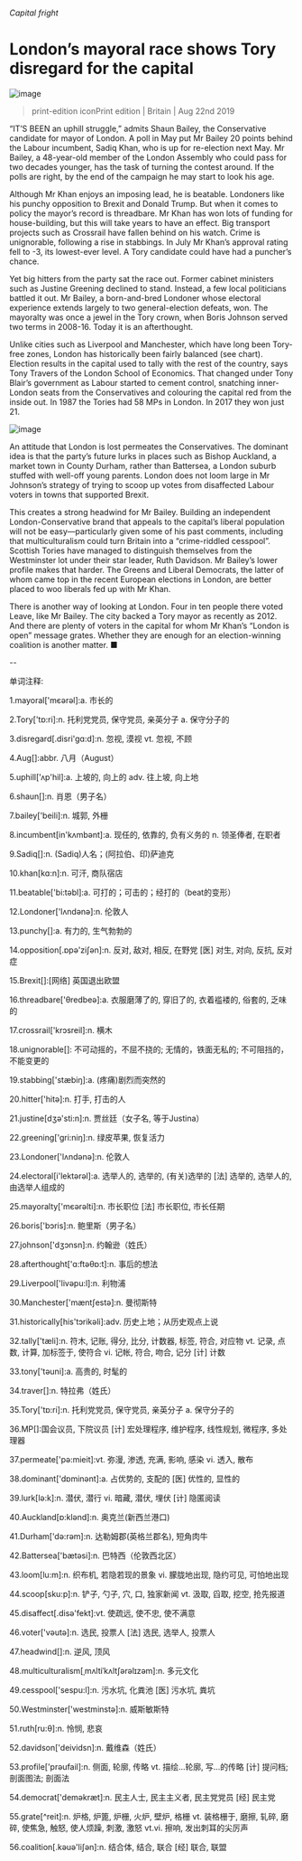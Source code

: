 ###### Capital fright
# London’s mayoral race shows Tory disregard for the capital 
![image](images/20190824_BRP502.jpg) 
> print-edition iconPrint edition | Britain | Aug 22nd 2019 
“IT’S BEEN an uphill struggle,” admits Shaun Bailey, the Conservative candidate for mayor of London. A poll in May put Mr Bailey 20 points behind the Labour incumbent, Sadiq Khan, who is up for re-election next May. Mr Bailey, a 48-year-old member of the London Assembly who could pass for two decades younger, has the task of turning the contest around. If the polls are right, by the end of the campaign he may start to look his age. 
Although Mr Khan enjoys an imposing lead, he is beatable. Londoners like his punchy opposition to Brexit and Donald Trump. But when it comes to policy the mayor’s record is threadbare. Mr Khan has won lots of funding for house-building, but this will take years to have an effect. Big transport projects such as Crossrail have fallen behind on his watch. Crime is unignorable, following a rise in stabbings. In July Mr Khan’s approval rating fell to -3, its lowest-ever level. A Tory candidate could have had a puncher’s chance. 
Yet big hitters from the party sat the race out. Former cabinet ministers such as Justine Greening declined to stand. Instead, a few local politicians battled it out. Mr Bailey, a born-and-bred Londoner whose electoral experience extends largely to two general-election defeats, won. The mayoralty was once a jewel in the Tory crown, when Boris Johnson served two terms in 2008-16. Today it is an afterthought. 
Unlike cities such as Liverpool and Manchester, which have long been Tory-free zones, London has historically been fairly balanced (see chart). Election results in the capital used to tally with the rest of the country, says Tony Travers of the London School of Economics. That changed under Tony Blair’s government as Labour started to cement control, snatching inner-London seats from the Conservatives and colouring the capital red from the inside out. In 1987 the Tories had 58 MPs in London. In 2017 they won just 21. 
![image](images/20190824_BRC633.png) 
An attitude that London is lost permeates the Conservatives. The dominant idea is that the party’s future lurks in places such as Bishop Auckland, a market town in County Durham, rather than Battersea, a London suburb stuffed with well-off young parents. London does not loom large in Mr Johnson’s strategy of trying to scoop up votes from disaffected Labour voters in towns that supported Brexit. 
This creates a strong headwind for Mr Bailey. Building an independent London-Conservative brand that appeals to the capital’s liberal population will not be easy—particularly given some of his past comments, including that multiculturalism could turn Britain into a “crime-riddled cesspool”. Scottish Tories have managed to distinguish themselves from the Westminster lot under their star leader, Ruth Davidson. Mr Bailey’s lower profile makes that harder. The Greens and Liberal Democrats, the latter of whom came top in the recent European elections in London, are better placed to woo liberals fed up with Mr Khan. 
There is another way of looking at London. Four in ten people there voted Leave, like Mr Bailey. The city backed a Tory mayor as recently as 2012. And there are plenty of voters in the capital for whom Mr Khan’s “London is open” message grates. Whether they are enough for an election-winning coalition is another matter. ■ 
-- 
 单词注释:
1.mayoral['mєәrәl]:a. 市长的 
2.Tory['tɒ:ri]:n. 托利党党员, 保守党员, 亲英分子 a. 保守分子的 
3.disregard[.disri'gɑ:d]:n. 忽视, 漠视 vt. 忽视, 不顾 
4.Aug[]:abbr. 八月（August） 
5.uphill['ʌp'hil]:a. 上坡的, 向上的 adv. 往上坡, 向上地 
6.shaun[]:n. 肖恩（男子名） 
7.bailey['beili]:n. 城郭, 外栅 
8.incumbent[in'kʌmbәnt]:a. 现任的, 依靠的, 负有义务的 n. 领圣俸者, 在职者 
9.Sadiq[]:n. (Sadiq)人名；(阿拉伯、印)萨迪克 
10.khan[kɑ:n]:n. 可汗, 商队宿店 
11.beatable['bi:təbl]:a. 可打的；可击的；经打的（beat的变形） 
12.Londoner['lʌndәnә]:n. 伦敦人 
13.punchy[]:a. 有力的, 生气勃勃的 
14.opposition[.ɒpә'ziʃәn]:n. 反对, 敌对, 相反, 在野党 [医] 对生, 对向, 反抗, 反对症 
15.Brexit[]:[网络] 英国退出欧盟 
16.threadbare['θredbeә]:a. 衣服磨薄了的, 穿旧了的, 衣着褴褛的, 俗套的, 乏味的 
17.crossrail['krɔsreil]:n. 横木 
18.unignorable[]: 不可动摇的，不屈不挠的; 无情的，铁面无私的; 不可阻挡的，不能变更的 
19.stabbing['stæbiŋ]:a. (疼痛)剧烈而突然的 
20.hitter['hitә]:n. 打手, 打击的人 
21.justine[dʒә'sti:n]:n. 贾丝廷（女子名, 等于Justina） 
22.greening['gri:niŋ]:n. 绿皮苹果, 恢复活力 
23.Londoner['lʌndәnә]:n. 伦敦人 
24.electoral[i'lektәrәl]:a. 选举人的, 选举的, (有关)选举的 [法] 选举的, 选举人的, 由选举人组成的 
25.mayoralty['mєәrәlti]:n. 市长职位 [法] 市长职位, 市长任期 
26.boris['bɔris]:n. 鲍里斯（男子名） 
27.johnson['dʒɔnsn]:n. 约翰逊（姓氏） 
28.afterthought['ɑ:ftәθɒ:t]:n. 事后的想法 
29.Liverpool['livәpu:l]:n. 利物浦 
30.Manchester['mæntʃestә]:n. 曼彻斯特 
31.historically[his'tɔrikәli]:adv. 历史上地；从历史观点上说 
32.tally['tæli]:n. 符木, 记账, 得分, 比分, 计数器, 标签, 符合, 对应物 vt. 记录, 点数, 计算, 加标签于, 使符合 vi. 记帐, 符合, 吻合, 记分 [计] 计数 
33.tony['tәuni]:a. 高贵的, 时髦的 
34.traver[]:n. 特拉弗（姓氏） 
35.Tory['tɒ:ri]:n. 托利党党员, 保守党员, 亲英分子 a. 保守分子的 
36.MP[]:国会议员, 下院议员 [计] 宏处理程序, 维护程序, 线性规划, 微程序, 多处理器 
37.permeate['pә:mieit]:vt. 弥漫, 渗透, 充满, 影响, 感染 vi. 透入, 散布 
38.dominant['dɒminәnt]:a. 占优势的, 支配的 [医] 优性的, 显性的 
39.lurk[lә:k]:n. 潜伏, 潜行 vi. 暗藏, 潜伏, 埋伏 [计] 隐匿阅读 
40.Auckland[ɒ:klәnd]:n. 奥克兰(新西兰港口) 
41.Durham['dә:rәm]:n. 达勒姆郡(英格兰郡名), 短角肉牛 
42.Battersea['bætəsi]:n. 巴特西（伦敦西北区） 
43.loom[lu:m]:n. 织布机, 若隐若现的景象 vi. 朦胧地出现, 隐约可见, 可怕地出现 
44.scoop[sku:p]:n. 铲子, 勺子, 穴, 口, 独家新闻 vt. 汲取, 舀取, 挖空, 抢先报道 
45.disaffect[.disә'fekt]:vt. 使疏远, 使不忠, 使不满意 
46.voter['vәutә]:n. 选民, 投票人 [法] 选民, 选举人, 投票人 
47.headwind[]:n. 逆风, 顶风 
48.multiculturalism[ˌmʌltiˈkʌltʃərəlɪzəm]:n. 多元文化 
49.cesspool['sespu:l]:n. 污水坑, 化粪池 [医] 污水坑, 粪坑 
50.Westminster['westminstә]:n. 威斯敏斯特 
51.ruth[ru:θ]:n. 怜悯, 悲哀 
52.davidson['deividsn]:n. 戴维森（姓氏） 
53.profile['prәufail]:n. 侧面, 轮廓, 传略 vt. 描绘...轮廓, 写...的传略 [计] 提问档; 剖面图法; 剖面法 
54.democrat['demәkræt]:n. 民主人士, 民主主义者, 民主党党员 [经] 民主党 
55.grate[^reit]:n. 炉格, 炉篦, 炉栅, 火炉, 壁炉, 格栅 vt. 装格栅于, 磨擦, 轧碎, 磨碎, 使焦急, 触怒, 使人烦躁, 刺激, 激怒 vt.vi. 擦响, 发出刺耳的尖厉声 
56.coalition[.kәuә'liʃәn]:n. 结合体, 结合, 联合 [经] 联合, 联盟 
